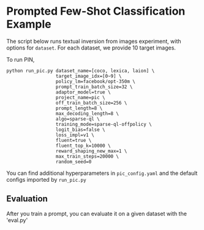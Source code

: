 # Prompted Few-Shot Classification Example

The script below runs textual inversion from images experiment, with options for `dataset`. For each dataset, we provide 10 target images.

To run PIN,
```
python run_pic.py dataset_name=[coco, lexica, laion] \
                  target_image_idx=[0~9] \
                  policy_lm=facebook/opt-350m \
                  prompt_train_batch_size=32 \
                  adaptor_model=true \
                  project_name=pic \
                  off_train_batch_size=256 \
                  prompt_length=8 \
                  max_decoding_length=8 \
                  algo=sparse-ql \
                  training_mode=sparse-ql-offpolicy \
                  logit_bias=false \ 
                  loss_impl=v1 \
                  fluent=true \
                  fluent_top_k=10000 \
                  reward_shaping_new_max=1 \
                  max_train_steps=20000 \
                  random_seed=0
```

You can find additional hyperparameters in `pic_config.yaml` and the default configs imported by `run_pic.py`

## Evaluation

After you train a prompt, you can evaluate it on a given dataset with the 'eval.py' 



